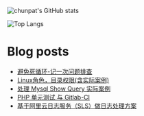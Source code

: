 ![chunpat's GitHub stats](https://github-readme-stats.vercel.app/api?username=chunpat&show_icons=true)

![Top Langs](https://github-readme-stats.vercel.app/api/top-langs/?username=chunpat&layout=compact&theme=tokyonight)

# Blog posts
<!-- BLOG-POST-LIST:START -->
- [避免死循环-记一次问题排查](/habit.html)
- [Linux角色，目录权限&lpar;含实际案例&rpar;](/linux-permission.html)
- [处理 Mysql Show Query 实际案例](/mysql-slow-log.html)
- [PHP 单元测试 与 Gitlab-CI](/phpunit-test.html)
- [基于阿里云日志服务（SLS）做日志处理方案](/log-system.html)
<!-- BLOG-POST-LIST:END -->


<!---
chunpat/chunpat is a ✨ special ✨ repository because its `README.md` (this file) appears on your GitHub profile.
You can click the Preview link to take a look at your changes.
--->
